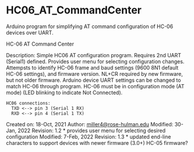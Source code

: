 # HC06_AT_CommandCenter
Arduino program for simplifying AT command configuration of HC-06 devices over UART.


 HC-06 AT Command Center
 
 Description: Simple HC06 AT configuration program. Requires 2nd UART (Serial1) defined. 
              Provides user menu for selecting configuration changes. Attempsts to identify 
              HC-06 frame and baud settings (9600 8N1 default HC-06 settings), and firmware
              version. NL+CR required by new firmware, but not older firmware. Arduino device
              UART settings can be changed to match HC-06 through program. HC-06 must be 
              in configuration mode (AT mode) (LED blinking to indicate Not Connected).
              
    HC06 connections:
      TXD <--> pin 3 (Serial 1 RX)
      RXD <--> pin 4 (Serial 1 TX)
      
  Created on: 18-Oct, 2021
      Author: miller4@rose-hulman.edu
    Modified: 30-Jan, 2022
    Revision: 1.2
            * provides user menu for selecting desired configuration
    Modified: 7-Feb, 2022
    Revision: 1.3
            * updated end-line characters to support devices with newer
                firmware (3.0+) HC-05 firmware?
